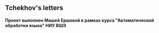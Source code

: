 ## Tchekhov's letters
#### Проект выполнен **Машей Ершовой** в рамках курса "Автоматической обработки языка" НИУ ВШЭ
